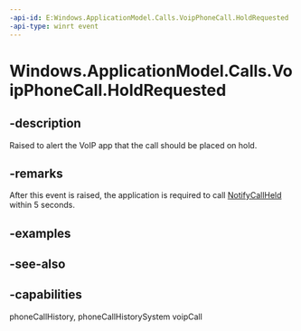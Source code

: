 ```yaml
---
-api-id: E:Windows.ApplicationModel.Calls.VoipPhoneCall.HoldRequested
-api-type: winrt event
---
```


<!-- Event syntax
public event Windows.Foundation.TypedEventHandler HoldRequested<Windows.ApplicationModel.Calls.VoipPhoneCall,  Windows.ApplicationModel.Calls.CallStateChangeEventArgs>
-->

# Windows.ApplicationModel.Calls.VoipPhoneCall.HoldRequested

## -description
Raised to alert the VoIP app that the call should be placed on hold.

## -remarks
After this event is raised, the application is required to call [NotifyCallHeld](voipphonecall_notifycallheld.md) within 5 seconds.

## -examples

## -see-also


## -capabilities
phoneCallHistory, phoneCallHistorySystem
voipCall
